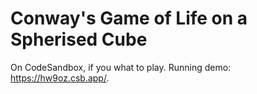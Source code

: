 # Conway's Game of Life on a Spherised Cube

On CodeSandbox, if you what to play. 
Running demo: https://hw9oz.csb.app/.



